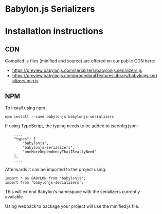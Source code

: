 Babylon.js Serializers
=====================

# Installation instructions

## CDN

Compiled js files (minified and source) are offered on our public CDN here:

* https://preview.babylonjs.com/serializers/babylonjs.serializers.js
* https://preview.babylonjs.com/proceduralTexturesLibrary/babylonjs.serializers.min.js

## NPM

To install using npm :

```
npm install --save babylonjs babylonjs-serializers
```

If using TypeScript, the typing needs to be added to tsconfig.json:

```
    ....
    "types": [
        "babylonjs",
        "babylonjs-serializers",
        "oneMoreDependencyThatIReallyNeed"
    ],
    ....
```

Afterwards it can be imported to the project using:

```
import * as BABYLON from 'babylonjs';
import from 'babylonjs-serializers';
```

This will extend Babylon's namespace with the serializers currently available.

Using webpack to package your project will use the minified js file.
